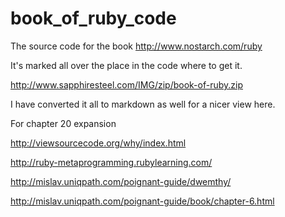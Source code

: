 book_of_ruby_code
=================

The source code for the book http://www.nostarch.com/ruby

It's marked all over the place in the code where to get it.

http://www.sapphiresteel.com/IMG/zip/book-of-ruby.zip

I have converted it all to markdown as well for a nicer view here.

For chapter 20 expansion

  http://viewsourcecode.org/why/index.html
  
  http://ruby-metaprogramming.rubylearning.com/
  
  http://mislav.uniqpath.com/poignant-guide/dwemthy/
  
  http://mislav.uniqpath.com/poignant-guide/book/chapter-6.html
